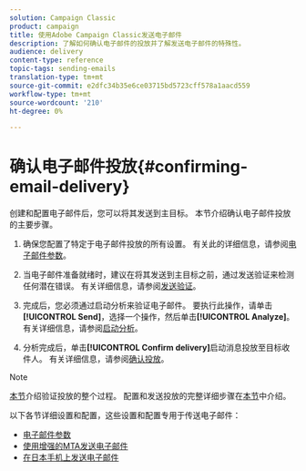 ```yaml
---
solution: Campaign Classic
product: campaign
title: 使用Adobe Campaign Classic发送电子邮件
description: 了解如何确认电子邮件的投放并了解发送电子邮件的特殊性。
audience: delivery
content-type: reference
topic-tags: sending-emails
translation-type: tm+mt
source-git-commit: e2dfc34b35e6ce03715bd5723cff578a1aacd559
workflow-type: tm+mt
source-wordcount: '210'
ht-degree: 0%

---
```



# 确认电子邮件投放{#confirming-email-delivery}

创建和配置电子邮件后，您可以将其发送到主目标。 本节介绍确认电子邮件投放的主要步骤。

1. 确保您配置了特定于电子邮件投放的所有设置。 有关此的详细信息，请参阅[电子邮件参数](../../delivery/using/email-parameters.md)。
1. 当电子邮件准备就绪时，建议在将其发送到主目标之前，通过发送验证来检测任何潜在错误。 有关详细信息，请参阅[发送验证](../../delivery/using/steps-validating-the-delivery.md#sending-a-proof)。

1. 完成后，您必须通过启动分析来验证电子邮件。 要执行此操作，请单击&#x200B;**[!UICONTROL Send]**，选择一个操作，然后单击&#x200B;**[!UICONTROL Analyze]**。 有关详细信息，请参阅[启动分析](../../delivery/using/steps-validating-the-delivery.md#analyzing-the-delivery)。

1. 分析完成后，单击&#x200B;**[!UICONTROL Confirm delivery]**&#x200B;启动消息投放至目标收件人。 有关详细信息，请参阅[确认投放](../../delivery/using/steps-sending-the-delivery.md#confirming-delivery)。

   <!--Add screenshot with analysis done and Confirm delivery button activated.-->

>[!NOTE]
>
>[本节](../../delivery/using/steps-validating-the-delivery.md)介绍验证投放的整个过程。 配置和发送投放的完整详细步骤在[本节](../../delivery/using/steps-sending-the-delivery.md)中介绍。

以下各节详细设置和配置，这些设置和配置专用于传送电子邮件：
<!--* [Generating the mirror page](../../delivery/using/generating-mirror-page.md)
* [Email BCC](../../delivery/using/email-bcc.md)-->
* [电子邮件参数](../../delivery/using/email-parameters.md)
* [使用增强的MTA发送电子邮件](../../delivery/using/sending-with-enhanced-mta.md)
* [在日本手机上发送电子邮件](../../delivery/using/sending-emails-on-japanese-mobiles.md)

